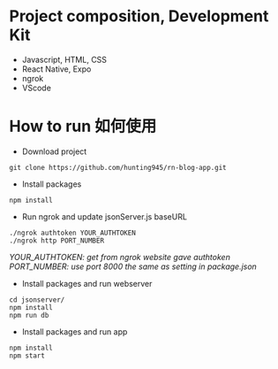 # Project composition, Development Kit
* Javascript, HTML, CSS
* React Native, Expo
* ngrok
* VScode

# How to run 如何使用
* Download project
```
git clone https://github.com/hunting945/rn-blog-app.git
```

* Install packages
```
npm install
```

* Run ngrok and update jsonServer.js baseURL
```
./ngrok authtoken YOUR_AUTHTOKEN
./ngrok http PORT_NUMBER
``` 
*YOUR_AUTHTOKEN: get from ngrok website gave authtoken*
*PORT_NUMBER: use port 8000 the same as setting in package.json*

* Install packages and run webserver
```
cd jsonserver/
npm install
npm run db
```

* Install packages and run app
```
npm install
npm start
```